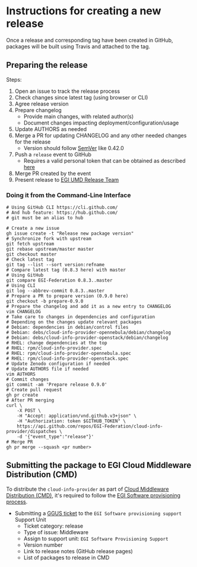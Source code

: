 # Instructions for creating a new release

Once a release and corresponding tag have been created in GitHub, packages will
be built using Travis and attached to the tag.

## Preparing the release

Steps:

1. Open an issue to track the release process
1. Check changes since latest tag (using browser or CLI)
1. Agree release version
1. Prepare changelog
   - Provide main changes, with related author(s)
   - Document changes impacting deployment/configuration/usage
1. Update AUTHORS as needed
1. Merge a PR for updating CHANGELOG and any other needed changes for the
   release
   - Version should follow [SemVer](https://semver.org/) like 0.42.0
1. Push a `release` event to GitHub
   - Requires a valid personal token that can be obtained as described
     [here](https://docs.github.com/en/free-pro-team@latest/github/authenticating-to-github/creating-a-personal-access-token)
1. Merge PR created by the event
1. Present release to [EGI UMD Release Team](https://wiki.egi.eu/wiki/URT)

### Doing it from the Command-Line Interface

```console
# Using GitHub CLI https://cli.github.com/
# And hub feature: https://hub.github.com/
# git must be an alias to hub

# Create a new issue
gh issue create -t "Release new package version"
# Synchronize fork with upstream
git fetch upstream
git rebase upstream/master master
git checkout master
# Check latest tag
git tag --list --sort version:refname
# Compare latest tag (0.8.3 here) with master
# Using GitHub
git compare EGI-Federation 0.8.3..master
# Using CLI
git log --abbrev-commit 0.8.3..master
# Prepare a PR to prepare version (0.9.0 here)
git checkout -b prepare-0.9.0
# Prepare the changelog and add it as a new entry to CHANGELOG
vim CHANGELOG
# Take care to changes in dependencies and configuration
# Depending on the changes update relevant packages
# Debian: dependencies in debian/control files
# Debian: debs/cloud-info-provider-opennebula/debian/changelog
# Debian: debs/cloud-info-provider-openstack/debian/changelog
# RHEL: change dependencies at the top
# RHEL: rpm/cloud-info-provider.spec
# RHEL: rpm/cloud-info-provider-opennebula.spec
# RHEL: rpm/cloud-info-provider-openstack.spec
# Update Zenodo configuration if needed
# Update AUTHORS file if needed
vim AUTHORS
# Commit changes
git commit -am 'Prepare release 0.9.0'
# Create pull request
gh pr create
# After PR merging
curl \
    -X POST \
    -H "Accept: application/vnd.github.v3+json" \
    -H "Authorization: token $GITHUB_TOKEN" \
    https://api.github.com/repos/EGI-Federation/cloud-info-provider/dispatches \
    -d '{"event_type":"release"}'
# Merge PR
gh pr merge --squash <pr number>
```

## Submitting the package to EGI Cloud Middleware Distribution (CMD)

To distribute the `cloud-info-provider` as part of
[Cloud Middleware Distribution (CMD)](https://wiki.egi.eu/wiki/EGI_Cloud_Middleware_Distribution),
it's required to follow the
[EGI Software provisioning process](https://wiki.egi.eu/wiki/EGI_Software_Provisioning).

- Submitting a [GGUS ticket](https://ggus.eu/?mode=ticket_submit) to the
  `EGI Software provisioning support` Support Unit
  - Ticket category: release
  - Type of issue: Middleware
  - Assign to support unit: `EGI Software Provisioning Support`
  - Version number
  - Link to release notes (GitHub release pages)
  - List of packages to release in CMD
